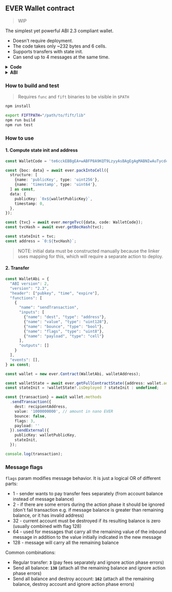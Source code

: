 ## EVER Wallet contract

> WIP

The simplest yet powerful ABI 2.3 compliant wallet.

* Doesn't require deployment.
* The code takes only ~232 bytes and 6 cells.
* Supports transfers with state init.
* Can send up to 4 messages at the same time.

<details><summary><b>Code</b></summary>
<p>

`te6cckEBBgEA+wABFP8A9KQT9LzyyAsBAgEgAgMABNIwAuTycdcBAcAA8nqDCNcY7UTQgwfXAdcLP8j4KM8WI88WyfkAA3HXAQHDAJqDB9cBURO68uBk3oBA1wGAINcBgCDXAVQWdfkQ8qj4I7vyeVy++COBBwiggQPoqBK8sfJ0AiCCEEzuZGy64w8ByMv/yz/J7VQEBQCYMALXTND6QIMG1wFx1wF41wHXTPgAcIAQBKoCFLHIywVQBc8WUAP6AstpItAhzzEh10mghAm5mDNwAcsAWM8WlzBxAcsAEsziyQH7AAA+ghAWnj4Ruo4R+AACkyDXSpd41wHUAvsA6NGTMvI84tiWlkU=`

</p>
</details>

<details><summary><b>ABI</b></summary>
<p>

```
{
  "ABI version": 2,
  "version": "2.3",
  "header": ["pubkey", "time", "expire"],
  "functions": [
    {
      "name": "sendTransaction",
      "inputs": [
        { "name": "dest", "type": "address" },
        { "name": "value", "type": "uint128" },
        { "name": "bounce", "type": "bool" },
        { "name": "flags", "type": "uint8" },
        { "name": "payload", "type": "cell" }
      ],
      "outputs": []
    },
    {
      "name": "sendTransactionRaw",
      "inputs": [
        { "name": "flags", "type": "uint8" },
        { "name": "message", "type": "cell" }
      ],
      "outputs": []
    }
  ],
  "data": [],
  "events": [],
  "fields": [
    { "name": "_pubkey", "type": "uint256" },
    { "name": "_timestamp", "type": "uint64" }
  ]
}
```

</p>
</details>

### How to build and test

> Requires `func` and `fift` binaries to be visible in `$PATH`

```bash
npm install

export FIFTPATH="/path/to/fift/lib"
npm run build
npm run test
```

### How to use

#### 1. Compute state init and address

```typescript
const WalletCode = 'te6cckEBBgEA+wABFP8A9KQT9LzyyAsBAgEgAgMABNIwAuTycdcBAcAA8nqDCNcY7UTQgwfXAdcLP8j4KM8WI88WyfkAA3HXAQHDAJqDB9cBURO68uBk3oBA1wGAINcBgCDXAVQWdfkQ8qj4I7vyeVy++COBBwiggQPoqBK8sfJ0AiCCEEzuZGy64w8ByMv/yz/J7VQEBQCYMALXTND6QIMG1wFx1wF41wHXTPgAcIAQBKoCFLHIywVQBc8WUAP6AstpItAhzzEh10mghAm5mDNwAcsAWM8WlzBxAcsAEsziyQH7AAA+ghAWnj4Ruo4R+AACkyDXSpd41wHUAvsA6NGTMvI84tiWlkU=';

const {boc: data} = await ever.packIntoCell({
  structure: [
    {name: 'publicKey', type: 'uint256'},
    {name: 'timestamp', type: 'uint64'},
  ] as const,
  data: {
    publicKey: `0x${walletPublicKey}`,
    timestamp: 0,
  },
});

const {tvc} = await ever.mergeTvc({data, code: WalletCode});
const tvcHash = await ever.getBocHash(tvc);

const stateInit = tvc;
const address = `0:${tvcHash}`;
```

> NOTE: initial data must be constructed manually because the linker uses mapping for this, which will require a separate action to deploy.

#### 2. Transfer

```typescript
const WalletAbi = {
  "ABI version": 2,
  "version": "2.3",
  "header": ["pubkey", "time", "expire"],
  "functions": [
    {
      "name": "sendTransaction",
      "inputs": [
        {"name": "dest", "type": "address"},
        {"name": "value", "type": "uint128"},
        {"name": "bounce", "type": "bool"},
        {"name": "flags", "type": "uint8"},
        {"name": "payload", "type": "cell"}
      ],
      "outputs": []
    }
  ],
  "events": [],
} as const;

const wallet = new ever.Contract(WalletAbi, walletAddress);

const walletState = await ever.getFullContractState({address: wallet.address});
const stateInit = !walletState?.isDeployed ? stateInit : undefined;

const {transaction} = await wallet.methods
  .sendTransaction({
    dest: recipientAddress,
    value: '1000000000', // amount in nano EVER
    bounce: false,
    flags: 3,
    payload: ''
  }).sendExternal({
    publicKey: walletPublicKey,
    stateInit,
  });

console.log(transaction);
```

### Message flags

`flags` param modifies message behavior. It is just a logical OR of different parts:

* 1 - sender wants to pay transfer fees separately (from account balance instead of message balance)
* 2 - if there are some errors during the action phase it should be ignored (don't fail transaction e.g. if message balance
  is greater than remaining balance, or it has invalid address)
* 32 - current account must be destroyed if its resulting balance is zero (usually combined with flag 128)
* 64 - used for messages that carry all the remaining value of the inbound message in addition to the value initially
  indicated in the new message
* 128 - message will carry all the remaining balance

Common combinations:

* Regular transfer: **`3`** (pay fees separately and ignore action phase errors)
* Send all balance: **`130`** (attach all the remaining balance and ignore action phase errors)
* Send all balance and destroy account: **`162`** (attach all the remaining balance, destroy account and ignore action phase errors)

